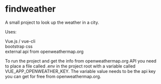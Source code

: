# findweather

A small project to look up the weather in a city.  

Uses:

Vue.js / vue-cli  
bootstrap css  
external api from openweathermap.org  

To run the project and get the info from openweathermap.org API you need to place a file called .env in the project root with a variable called VUE_APP_OPENWEATHER_KEY. The variable value needs to be the api key you can get for free from openweathermap.org.
